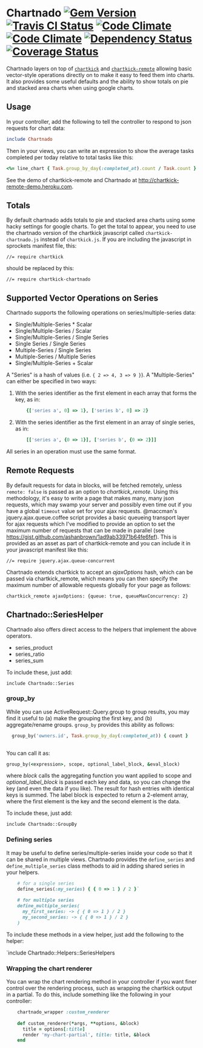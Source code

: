 # Chartnado [![Gem Version](https://badge.fury.io/rb/chartnado.svg)](http://badge.fury.io/rb/chartnado)&nbsp;[![Travis CI Status](https://travis-ci.org/ashanbrown/chartnado.png?branch=master)](https://travis-ci.org/ashanbrown/chartnado)&nbsp;[![Code Climate](https://codeclimate.com/github/ashanbrown/chartnado.png)](https://codeclimate.com/github/ashanbrown/chartnado)&nbsp;[![Code Climate](https://codeclimate.com/github/ashanbrown/chartnado/coverage.png)](https://codeclimate.com/github/ashanbrown/chartnado)&nbsp;[![Dependency Status](https://gemnasium.com/ashanbrown/chartnado.svg)](https://gemnasium.com/ashanbrown/chartnado)[![Coverage Status](https://coveralls.io/repos/ashanbrown/chartnado/badge.png?branch=master)](https://coveralls.io/r/ashanbrown/chartnado?branch=master)

Chartnado layers on top of [`chartkick`](http://ankane.github.io/chartkick/) and [`chartkick-remote`](http://github.com/ashanbrown/chartkick-remote) allowing basic vector-style operations directly on to make it easy to feed them into charts.  It also provides some useful defaults and the ability to show totals on pie and stacked area charts when using google charts.

## Usage

In your controller, add the following to tell the controller to respond to json requests for chart data:

```ruby
include Chartnado
```

Then in your views, you can write an expression to show the average tasks completed per today relative to total tasks like this:

```ruby
<%= line_chart { Task.group_by_day(:completed_at).count / Task.count } %>
```

See the demo of chartkick-remote and Chartnado at http://chartkick-remote-demo.heroku.com.

## Totals

By default chartnado adds totals to pie and stacked area charts using some hacky settings for google charts.  To get the total to appear, you need to use the chartnado version of the chartkick javascript called `chartkick-chartnado.js` instead of `chartkick.js`.  If you are including the javascript in sprockets manifest file, this:

```
//= require chartkick
```

should be replaced by this:

```
//= require chartkick-chartnado
```

## Supported Vector Operations on Series

Chartnado supports the following operations on series/multiple-series data:

* Single/Multiple-Series * Scalar
* Single/Multiple-Series / Scalar
* Single/Multiple-Series / Single Series
* Single Series / Single Series
* Multiple-Series / Single Series
* Multiple-Series / Multiple Series
* Single/Multiple-Series + Scalar

A "Series" is a hash of values (i.e. `{ 2 => 4, 3 => 9 }`).  A "Multiple-Series" can either be specified in two ways:

1. With the series identifier as the first element in each array that forms the key, as in:
    ```ruby
        {['series a', 0] => 1}, ['series b', 0] => 2}
    ```

1. With the series identifier as the first element in an array of single series, as in:
    ```ruby
        [['series a', {0 => 1}], ['series b', {0 => 2}]]
    ```

All series in an operation must use the same format.

## Remote Requests

By default requests for data in blocks, will be fetched remotely, unless `remote: false` is passed as an option to *chartkick_remote*.  Using this methodology, it's easy to write a page that makes many, many json requests, which may swamp your server and possibly even time out if you have a global `timeout` value set for your ajax requests.  @maccman's jquery.ajax.queue.coffee script provides a basic queueing transport layer for ajax requests which I've modified to provide an option to set the maximum number of requests that can be made in parallel (see https://gist.github.com/ashanbrown/1ad9ab33971b64fe6fef).  This is provided as an asset as part of chartkick-remote and you can include it in your javascript manifest like this:

```
//= require jquery.ajax.queue-concurrent
```
  
Chartnado extends chartkick to accept an *ajaxOptions* hash, which can be passed via chartkick_remote, which means you can then specify the maximum number of allowable requests globally for your page as follows:

```
chartkick_remote ajaxOptions: {queue: true, queueMaxConcurrency: 2} 
```

## Chartnado::SeriesHelper

Chartnado also offers direct access to the helpers that implement the above operators.

* series_product
* series_ratio
* series_sum

To include these, just add:

`include Chartnado::Series`

### group_by

While you can use ActiveRequest::Query.group to group results, you may find it useful to (a) make the grouping the first key, and (b) aggregate/rename groups.  `group_by` provides this ability as follows:

```ruby
  group_by('owners.id', Task.group_by_day(:completed_at)) { count }
  
```

You can call it as: 

```ruby
group_by(<expression>, scope, optional_label_block, &eval_block)
```

where *block* calls the aggregating function you want applied to scope and *optional_label_block* is passed each key and data, so you can change the key (and even the data if you like).  The result for hash entries with identical keys is summed.  The label block is expected to return a 2-element array, where the first element is the key and the second element is the data.

To include these, just add:

`include Chartnado::GroupBy`

### Defining series 

It may be useful to define series/multiple-series inside your code so that it can be shared in multiple views.  Chartnado provides the `define_series` and `define_multiple_series` class methods to aid in adding shared series in your helpers.

```ruby
    # for a single series
    define_series(:my_series) { { 0 => 1 } / 2 }`
    
    # for multiple series
    define_multiple_series(
      my_first_series: -> { { 0 => 1 } / 2 }
      my_second_series: -> { { 0 => 1 } / 2 }
    )
```

To include these methods in a view helper, just add the following to the helper:

`include Chartnado::Helpers::SeriesHelpers

### Wrapping the chart renderer

You can wrap the chart rendering method in your controller if you want finer control over the rendering process, such as wrapping the chartkick output in a partial.  To do this, include something like the following in your controller:

```ruby
    chartnado_wrapper :custom_renderer
    
    def custom_renderer(*args, **options, &block)
      title = options[:title]
      render 'my-chart-partial', title: title, &block
    end
```
